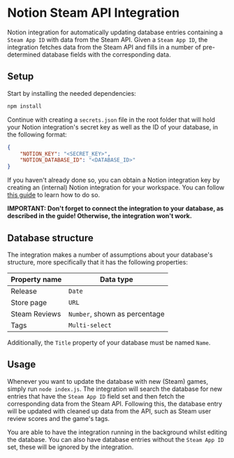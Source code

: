 # Notion Steam API Integration

Notion integration for automatically updating database entries containing a `Steam App ID` with data from the Steam API.
Given a `Steam App ID`, the integration fetches data from the Steam API and fills in a number of pre-determined database fields with the corresponding data.

## Setup

Start by installing the needed dependencies:

```bash
npm install
```

Continue with creating a `secrets.json` file in the root folder that will hold your Notion integration's secret key as well as the ID of your database, in the following format:

```json
{
	"NOTION_KEY": "<SECRET_KEY>",
	"NOTION_DATABASE_ID": "<DATABASE_ID>"
}
```

If you haven't already done so, you can obtain a Notion integration key by creating an (internal) Notion integration for your workspace.
You can follow [this guide](https://developers.notion.com/docs/create-a-notion-integration) to learn how to do so.

**IMPORTANT: Don't forget to connect the integration to your database, as described in the guide! Otherwise, the integration won't work.**

## Database structure

The integration makes a number of assumptions about your database's structure, more specifically that it has the following properties:

| Property name | Data type |
|---|---|
| Release | `Date` |
| Store page | `URL` |
| Steam Reviews | `Number`, shown as percentage |
| Tags | `Multi-select` |

Additionally, the `Title` property of your database must be named `Name`.

## Usage

Whenever you want to update the database with new (Steam) games, simply run `node index.js`.
The integration will search the database for new entries that have the `Steam App ID` field set and then fetch the corresponding data from the Steam API.
Following this, the database entry will be updated with cleaned up data from the API, such as Steam user review scores and the game's tags.

You are able to have the integration running in the background whilst editing the database.
You can also have database entries without the `Steam App ID` set, these will be ignored by the integration.